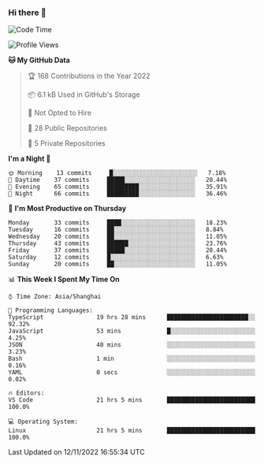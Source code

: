 ### Hi there 👋

<!--
**robinWongM/robinWongM** is a ✨ _special_ ✨ repository because its `README.md` (this file) appears on your GitHub profile.

Here are some ideas to get you started:

- 🔭 I’m currently working on ...
- 🌱 I’m currently learning ...
- 👯 I’m looking to collaborate on ...
- 🤔 I’m looking for help with ...
- 💬 Ask me about ...
- 📫 How to reach me: ...
- 😄 Pronouns: ...
- ⚡ Fun fact: ...
-->

<!--START_SECTION:waka-->
![Code Time](http://img.shields.io/badge/Code%20Time-21%20hrs%2011%20mins-blue)

![Profile Views](http://img.shields.io/badge/Profile%20Views-110-blue)

**🐱 My GitHub Data** 

> 🏆 168 Contributions in the Year 2022
 > 
> 📦 6.1 kB Used in GitHub's Storage 
 > 
> 🚫 Not Opted to Hire
 > 
> 📜 28 Public Repositories 
 > 
> 🔑 5 Private Repositories  
 > 
**I'm a Night 🦉** 

```text
🌞 Morning    13 commits     █░░░░░░░░░░░░░░░░░░░░░░░░   7.18% 
🌆 Daytime    37 commits     █████░░░░░░░░░░░░░░░░░░░░   20.44% 
🌃 Evening    65 commits     █████████░░░░░░░░░░░░░░░░   35.91% 
🌙 Night      66 commits     █████████░░░░░░░░░░░░░░░░   36.46%

```
📅 **I'm Most Productive on Thursday** 

```text
Monday       33 commits     ████░░░░░░░░░░░░░░░░░░░░░   18.23% 
Tuesday      16 commits     ██░░░░░░░░░░░░░░░░░░░░░░░   8.84% 
Wednesday    20 commits     ██░░░░░░░░░░░░░░░░░░░░░░░   11.05% 
Thursday     43 commits     ██████░░░░░░░░░░░░░░░░░░░   23.76% 
Friday       37 commits     █████░░░░░░░░░░░░░░░░░░░░   20.44% 
Saturday     12 commits     █░░░░░░░░░░░░░░░░░░░░░░░░   6.63% 
Sunday       20 commits     ██░░░░░░░░░░░░░░░░░░░░░░░   11.05%

```


📊 **This Week I Spent My Time On** 

```text
⌚︎ Time Zone: Asia/Shanghai

💬 Programming Languages: 
TypeScript               19 hrs 28 mins      ███████████████████████░░   92.32% 
JavaScript               53 mins             █░░░░░░░░░░░░░░░░░░░░░░░░   4.25% 
JSON                     40 mins             ░░░░░░░░░░░░░░░░░░░░░░░░░   3.23% 
Bash                     1 min               ░░░░░░░░░░░░░░░░░░░░░░░░░   0.16% 
YAML                     0 secs              ░░░░░░░░░░░░░░░░░░░░░░░░░   0.02%

🔥 Editors: 
VS Code                  21 hrs 5 mins       █████████████████████████   100.0%

💻 Operating System: 
Linux                    21 hrs 5 mins       █████████████████████████   100.0%

```


 Last Updated on 12/11/2022 16:55:34 UTC
<!--END_SECTION:waka-->
